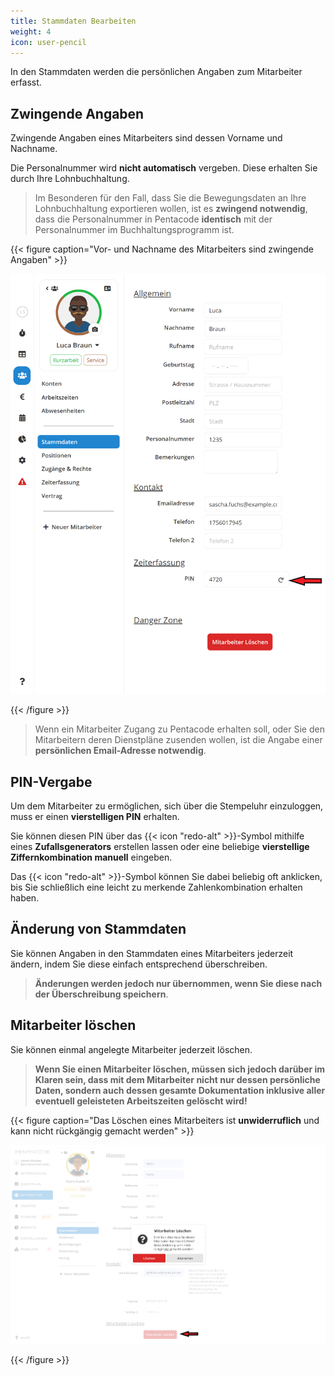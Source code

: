```yaml
---
title: Stammdaten Bearbeiten
weight: 4
icon: user-pencil
---
```


In den Stammdaten werden die persönlichen Angaben zum Mitarbeiter erfasst.

## Zwingende Angaben

Zwingende Angaben eines Mitarbeiters sind dessen Vorname und Nachname.

Die Personalnummer wird **nicht automatisch** vergeben. Diese erhalten Sie durch Ihre Lohnbuchhaltung.

> Im Besonderen für den Fall, dass Sie die Bewegungsdaten an Ihre Lohnbuchhaltung exportieren wollen, ist es **zwingend notwendig**, dass die Personalnummer in Pentacode **identisch** mit der Personalnummer im Buchhaltungsprogramm ist.

{{< figure caption="Vor- und Nachname des Mitarbeiters sind zwingende Angaben" >}}

![](/uploads/hilfeartikel_mitarbeiter-einzeln_stammdaten.png)

{{< /figure >}}

> Wenn ein Mitarbeiter Zugang zu Pentacode erhalten soll, oder Sie den Mitarbeitern deren Dienstpläne zusenden wollen, ist die Angabe einer **persönlichen Email-Adresse notwendig**.

## PIN-Vergabe

Um dem Mitarbeiter zu ermöglichen, sich über die Stempeluhr einzuloggen, muss er einen **vierstelligen PIN** erhalten.

Sie können diesen PIN über das {{< icon "redo-alt" >}}-Symbol mithilfe eines **Zufallsgenerators** erstellen lassen oder eine beliebige **vierstellige Ziffernkombination manuell** eingeben.

Das {{< icon "redo-alt" >}}-Symbol können Sie dabei beliebig oft anklicken, bis Sie schließlich eine leicht zu merkende Zahlenkombination erhalten haben.

## Änderung von Stammdaten

Sie können Angaben in den Stammdaten eines Mitarbeiters jederzeit ändern, indem Sie diese einfach entsprechend überschreiben.

> **Änderungen werden jedoch nur übernommen, wenn Sie diese nach der Überschreibung speichern**.

## Mitarbeiter löschen

Sie können einmal angelegte Mitarbeiter jederzeit löschen.

> **Wenn Sie einen Mitarbeiter löschen, müssen sich jedoch darüber im Klaren sein, dass mit dem Mitarbeiter nicht nur dessen persönliche Daten, sondern auch dessen gesamte Dokumentation inklusive aller eventuell geleisteten Arbeitszeiten gelöscht wird!**

{{< figure caption="Das Löschen eines Mitarbeiters ist **unwiderruflich** und kann nicht rückgängig gemacht werden" >}}

![](/uploads/ma-loschen.png)

{{< /figure >}}
